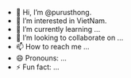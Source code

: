 - 👋 Hi, I’m @purusthong.
- 👀 I’m interested in VietNam.
- 🌱 I’m currently learning ...
- 💞️ I’m looking to collaborate on ...
- 📫 How to reach me ...
- 😄 Pronouns: ...
- ⚡ Fun fact: ...
